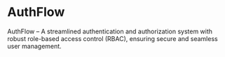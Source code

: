 # AuthFlow

AuthFlow – A streamlined authentication and authorization system with robust role-based access control (RBAC), ensuring secure and seamless user management.

